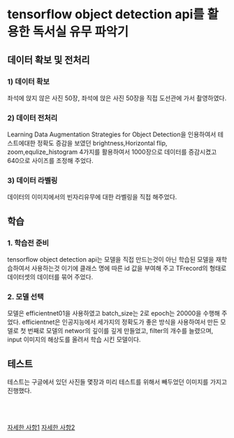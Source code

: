 # tensorflow object detection api를 활용한 독서실 유무 파악기

## 데이터 확보 및 전처리
### 1) 데이터 확보
좌석에 앉지 않은 사진 50장, 좌석에 앉은 사진 50장을 직접 도선관에 가서 촬영하였다.

### 2) 데이터 전처리
 Learning Data Augmentation Strategies for Object Detection을 인용하여서 테스트에대한 정확도 증감을 보였던 brightness,Horizontal flip, zoom,equlize_histogram 4가지를 활용하여서 1000장으로 데이터를 증감시켰고 640으로 사이즈를 조정해 주었다.
 
### 3) 데이터 라벨링
데이터의 이미지에서의 빈자리유무에 대한 라벨링을 직접 해주었다.

## 학습
### 1. 학습전 준비
tensorflow object detection api는 모델을 직접 만드는것이 아닌 학습된 모델을 재학습하여서 사용하는것 이기에 클래스 명에 따른 id 값을 부여해 주고 TFrecord의 형태로 데이터셋의 데이터를 묶어 주었다.

### 2. 모델 선택
모델은 efficientnet01을 사용하였고 batch_size는 2로 epoch는 20000을 수행해 주었다. 
efficientnet은 인공지능에서 세가지의 정확도가 좋은 방식을 사용하여서 만든 모델로 첫 번째로 모델의 networ의 깊이를 깊게 만들었고, filter의 개수를 늘렸으며, input 이미지의 해상도를 올려서 학습 시킨 모델이다.

## 테스트
테스트는 구글에서 있던 사진들 몇장과 미리 테스트를 위해서 빼두었던 이미지를 가지고 진행했다.
<br/>
<br/>
<br/>
##
[자세한 사항1](https://github.com/dongdaejin1998/object_detection_project/blob/main/%EC%9D%B8%EA%B3%B5%EC%A7%80%EB%8A%A5%EB%B0%8F%EC%84%A4%EA%B3%84%20%ED%94%84%EB%A1%9C%EC%A0%9D%ED%8A%B8%20%EB%B3%B4%EA%B3%A0%EC%84%9C.hwp)
[자세한 사항2](https://github.com/dongdaejin1998/object_detection_project/blob/main/%EC%9D%B8%EA%B3%B5%EC%A7%80%EB%8A%A5%EB%B0%8F%EC%84%A4%EA%B3%84_%EC%B5%9C%EC%A2%85%EB%B3%B8(%EC%99%84%EC%84%B1).pptx)
